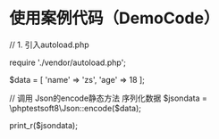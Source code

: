 # 使用案例代码（DemoCode）

// 1. 引入autoload.php

require './vendor/autoload.php';


$data = [
  'name' => 'zs',
 'age' => 18
];

// 调用 Json的encode静态方法   序列化数据
$jsondata = \phptestsoft8\Json::encode($data);

print_r($jsondata);
